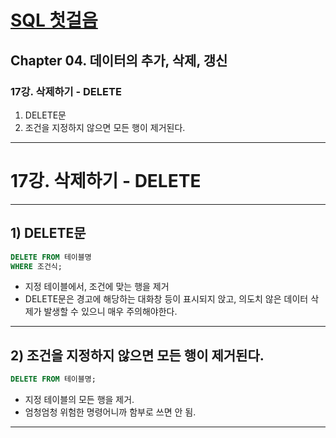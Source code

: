 # <a href = "../README.md" target="_blank">SQL 첫걸음</a>

## Chapter 04. 데이터의 추가, 삭제, 갱신

### 17강. 삭제하기 - DELETE

1) DELETE문
2) 조건을 지정하지 않으면 모든 행이 제거된다.

---

# 17강. 삭제하기 - DELETE

---

## 1) DELETE문

```sql
DELETE FROM 테이블명
WHERE 조건식;
```

- 지정 테이블에서, 조건에 맞는 행을 제거
- DELETE문은 경고에 해당하는 대화창 등이 표시되지 앉고, 의도치 않은 데이터 삭제가 발생할 수 있으니 매우 주의해야한다.

---

## 2) 조건을 지정하지 않으면 모든 행이 제거된다.

```sql
DELETE FROM 테이블명;
```

- 지정 테이블의 모든 행을 제거.
- 엄청엄청 위험한 명령어니까 함부로 쓰면 안 됨.

---
